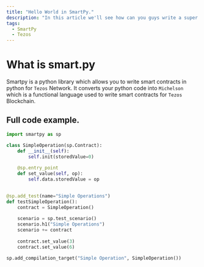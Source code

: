 ```yaml
---
title: "Hello World in SmartPy."
description: "In this article we'll see how can you guys write a super simple program in smartpy, which is a lanuage used to make smart contracts."
tags: 
  - SmartPy
  - Tezos
---
```

# What is smart.py
Smartpy is a python library which allows you to write smart contracts in python for `Tezos` Network. It converts your python code into `Michelson` which is a functional language used to write smart contracts for `Tezos` Blockchain.

## Full code example.
```python
import smartpy as sp

class SimpleOperation(sp.Contract):
    def __init__(self):
        self.init(storedValue=0)
    
    @sp.entry_point
    def set_value(self, op):
        self.data.storedValue = op
    

@sp.add_test(name="Simple Operations")
def testSimpleOperation():
    contract = SimpleOperation()
    
    scenario = sp.test_scenario()
    scenario.h1("Simple Operations")
    scenario += contract
    
    contract.set_value(3)
    contract.set_value(6)

sp.add_compilation_target("Simple Operation", SimpleOperation())
```

<!-- 
import smartpy as sp

class Summarize(sp.Contract):
    def __init__(self):
        self.init(
            storage=0
        )
    
    @sp.entry_point
    def sum(self, params):
        sp.verify(params > 5)
        sp.for i in sp.range(1, params+1):
            self.data.storage += i

@sp.add_test(name="Second Test")
def test():
    scenario = sp.test_scenario()
    second_contract = Summarize()
    
    scenario.register(second_contract, show = True)
    scenario += second_contract.sum(20)


 -->
